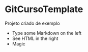 # GitCursoTemplate

Projeto criado de exemplo

  - Type some Markdown on the left
  - See HTML in the right
  - Magic
